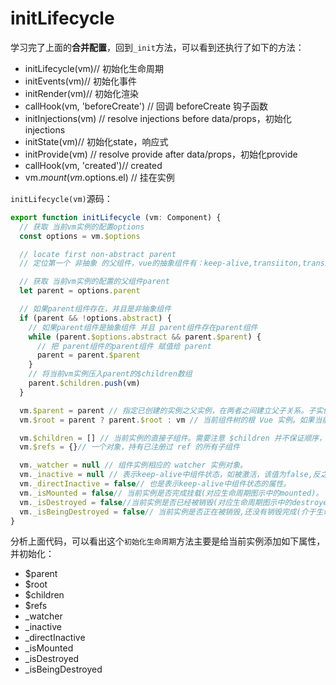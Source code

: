 # initLifecycle

学习完了上面的**合并配置**，回到`_init`方法，可以看到还执行了如下的方法：

- initLifecycle(vm)// 初始化生命周期
- initEvents(vm)// 初始化事件
- initRender(vm)// 初始化渲染
- callHook(vm, 'beforeCreate') // 回调 beforeCreate 钩子函数
- initInjections(vm) // resolve injections before data/props，初始化injections
- initState(vm)// 初始化state，响应式
- initProvide(vm) // resolve provide after data/props，初始化provide
- callHook(vm, 'created')// created
- vm.$mount(vm.$options.el) // 挂在实例

`initLifecycle(vm)`源码：

``` javascript
export function initLifecycle (vm: Component) {
  // 获取 当前vm实例的配置options
  const options = vm.$options

  // locate first non-abstract parent
  // 定位第一个 非抽象 的父组件，vue的抽象组件有：keep-alive,transiiton,transition-group

  // 获取 当前vm实例的配置的父组件parent
  let parent = options.parent

  // 如果parent组件存在，并且是非抽象组件
  if (parent && !options.abstract) {
    // 如果parent组件是抽象组件 并且 parent组件存在parent组件
    while (parent.$options.abstract && parent.$parent) {
      // 把 parent组件的parent组件 赋值给 parent
      parent = parent.$parent
    }
    // 将当前vm实例压入parent的$children数组
    parent.$children.push(vm)
  }

  vm.$parent = parent // 指定已创建的实例之父实例，在两者之间建立父子关系。子实例可以用 this.$parent 访问父实例，子实例被推入父实例的 $children 数组中。
  vm.$root = parent ? parent.$root : vm // 当前组件树的根 Vue 实例。如果当前实例没有父实例，此实例将会是其自己。

  vm.$children = [] // 当前实例的直接子组件。需要注意 $children 并不保证顺序，也不是响应式的。
  vm.$refs = {}// 一个对象，持有已注册过 ref 的所有子组件

  vm._watcher = null // 组件实例相应的 watcher 实例对象。
  vm._inactive = null // 表示keep-alive中组件状态，如被激活，该值为false,反之为true。
  vm._directInactive = false// 也是表示keep-alive中组件状态的属性。
  vm._isMounted = false// 当前实例是否完成挂载(对应生命周期图示中的mounted)。
  vm._isDestroyed = false//当前实例是否已经被销毁(对应生命周期图示中的destroyed)。
  vm._isBeingDestroyed = false// 当前实例是否正在被销毁,还没有销毁完成(介于生命周期图示中deforeDestroy和destroyed之间)。
}
```

分析上面代码，可以看出这个`初始化生命周期`方法主要是给当前实例添加如下属性，并初始化：

- $parent
- $root
- $children
- $refs
- _watcher
- _inactive
- _directInactive
- _isMounted
- _isDestroyed
- _isBeingDestroyed
